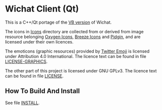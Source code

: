 # Wichat Client (Qt)

This is a C++/Qt portage of the [VB version](https://github.com/zwpwjwtz/WiChat-client-VB) of Wichat.

The icons in [Icons](./src/Icons) directory are collected from or derived from image resource belonging [Oxygen Icons](https://github.com/KDE/oxygen-icons), [Breeze Icons](https://github.com/KDE/breeze-icons) and [Pidgin](https://bitbucket.org/pidgin/main), and are licensed under their own licences.

The emoticons (graphic resources) provided by [Twitter Emoji](https://github.com/twitter/twemoji) is licensed under Attribution 4.0 International. The licence text can be found in file [LICENSE-GRAPHICS](./src/Emoticon/Twemoji/LICENSE-GRAPHICS).

The other part of this project is licensed under GNU GPLv3. The licence text can be found in file [LICENSE](./LICENSE).


## How To Build And Install

See file [INSTALL](./INSTALL).
